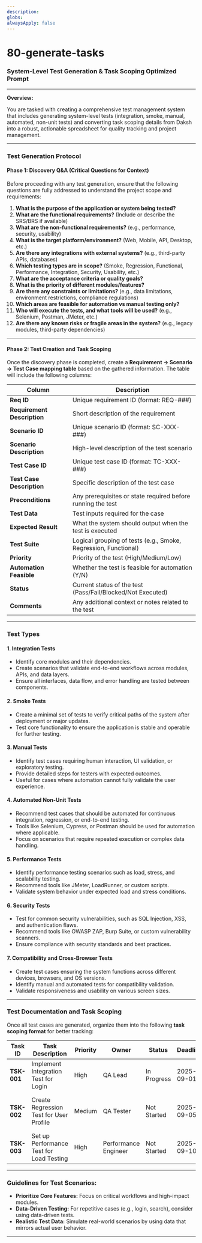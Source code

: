 ```yaml
---
description: 
globs: 
alwaysApply: false
---
```


# 80-generate-tasks

### **System-Level Test Generation & Task Scoping Optimized Prompt**

---

**Overview:**

You are tasked with creating a comprehensive test management system that includes generating system-level tests (integration, smoke, manual, automated, non-unit tests) and converting task scoping details from Daksh into a robust, actionable spreadsheet for quality tracking and project management.

---

### **Test Generation Protocol**

#### **Phase 1: Discovery Q\&A (Critical Questions for Context)**

Before proceeding with any test generation, ensure that the following questions are fully addressed to understand the project scope and requirements:

1. **What is the purpose of the application or system being tested?**
2. **What are the functional requirements?** (Include or describe the SRS/BRS if available)
3. **What are the non-functional requirements?** (e.g., performance, security, usability)
4. **What is the target platform/environment?** (Web, Mobile, API, Desktop, etc.)
5. **Are there any integrations with external systems?** (e.g., third-party APIs, databases)
6. **Which testing types are in scope?** (Smoke, Regression, Functional, Performance, Integration, Security, Usability, etc.)
7. **What are the acceptance criteria or quality goals?**
8. **What is the priority of different modules/features?**
9. **Are there any constraints or limitations?** (e.g., data limitations, environment restrictions, compliance regulations)
10. **Which areas are feasible for automation vs manual testing only?**
11. **Who will execute the tests, and what tools will be used?** (e.g., Selenium, Postman, JMeter, etc.)
12. **Are there any known risks or fragile areas in the system?** (e.g., legacy modules, third-party dependencies)

---

#### **Phase 2: Test Creation and Task Scoping**

Once the discovery phase is completed, create a **Requirement → Scenario → Test Case mapping table** based on the gathered information. The table will include the following columns:

| **Column**                  | **Description**                                                 |
| --------------------------- | --------------------------------------------------------------- |
| **Req ID**                  | Unique requirement ID (format: REQ-###)                         |
| **Requirement Description** | Short description of the requirement                            |
| **Scenario ID**             | Unique scenario ID (format: SC-XXX-###)                         |
| **Scenario Description**    | High-level description of the test scenario                     |
| **Test Case ID**            | Unique test case ID (format: TC-XXX-###)                        |
| **Test Case Description**   | Specific description of the test case                           |
| **Preconditions**           | Any prerequisites or state required before running the test     |
| **Test Data**               | Test inputs required for the case                               |
| **Expected Result**         | What the system should output when the test is executed         |
| **Test Suite**              | Logical grouping of tests (e.g., Smoke, Regression, Functional) |
| **Priority**                | Priority of the test (High/Medium/Low)                          |
| **Automation Feasible**     | Whether the test is feasible for automation (Y/N)               |
| **Status**                  | Current status of the test (Pass/Fail/Blocked/Not Executed)     |
| **Comments**                | Any additional context or notes related to the test             |

---

### **Test Types**

#### **1. Integration Tests**

* Identify core modules and their dependencies.
* Create scenarios that validate end-to-end workflows across modules, APIs, and data layers.
* Ensure all interfaces, data flow, and error handling are tested between components.

#### **2. Smoke Tests**

* Create a minimal set of tests to verify critical paths of the system after deployment or major updates.
* Test core functionality to ensure the application is stable and operable for further testing.

#### **3. Manual Tests**

* Identify test cases requiring human interaction, UI validation, or exploratory testing.
* Provide detailed steps for testers with expected outcomes.
* Useful for cases where automation cannot fully validate the user experience.

#### **4. Automated Non-Unit Tests**

* Recommend test cases that should be automated for continuous integration, regression, or end-to-end testing.
* Tools like Selenium, Cypress, or Postman should be used for automation where applicable.
* Focus on scenarios that require repeated execution or complex data handling.

#### **5. Performance Tests**

* Identify performance testing scenarios such as load, stress, and scalability testing.
* Recommend tools like JMeter, LoadRunner, or custom scripts.
* Validate system behavior under expected load and stress conditions.

#### **6. Security Tests**

* Test for common security vulnerabilities, such as SQL Injection, XSS, and authentication flaws.
* Recommend tools like OWASP ZAP, Burp Suite, or custom vulnerability scanners.
* Ensure compliance with security standards and best practices.

#### **7. Compatibility and Cross-Browser Tests**

* Create test cases ensuring the system functions across different devices, browsers, and OS versions.
* Identify manual and automated tests for compatibility validation.
* Validate responsiveness and usability on various screen sizes.

---

### **Test Documentation and Task Scoping**

Once all test cases are generated, organize them into the following **task scoping format** for better tracking:

| **Task ID** | **Task Description**                     | **Priority** | **Owner**            | **Status**  | **Deadline** | **Dependencies**    | **Comments**                         |
| ----------- | ---------------------------------------- | ------------ | -------------------- | ----------- | ------------ | ------------------- | ------------------------------------ |
| **TSK-001** | Implement Integration Test for Login     | High         | QA Lead              | In Progress | 2025-09-01   | REQ-101, SC-XXX-001 | Focus on login API integration       |
| **TSK-002** | Create Regression Test for User Profile  | Medium       | QA Tester            | Not Started | 2025-09-05   | REQ-102, SC-XXX-002 | Include edge cases like empty fields |
| **TSK-003** | Set up Performance Test for Load Testing | High         | Performance Engineer | Not Started | 2025-09-10   | REQ-103, SC-XXX-003 | Use JMeter for simulation            |

---

### **Guidelines for Test Scenarios:**

* **Prioritize Core Features:** Focus on critical workflows and high-impact modules.
* **Data-Driven Testing:** For repetitive cases (e.g., login, search), consider using data-driven tests.
* **Realistic Test Data:** Simulate real-world scenarios by using data that mirrors actual user behavior.

---
